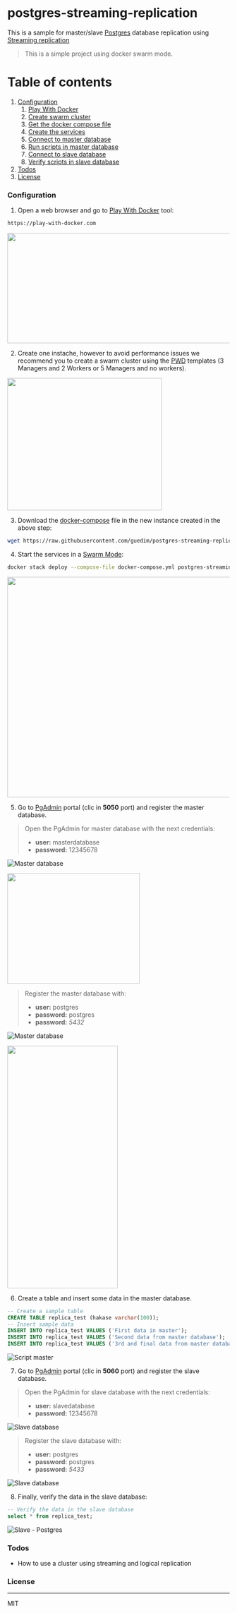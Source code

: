 # postgres-streaming-replication

This is a sample for  master/slave [Postgres](https://www.postgresql.org/) database replication using [Streaming replication](https://www.postgresql.org/docs/9.6/static/warm-standby.html#STREAMING-REPLICATION)

> This is a simple project using docker swarm mode.

# Table of contents
1. [Configuration](#configuration)
    1. [Play With Docker](#playwithdocker)
    2. [Create swarm cluster](#swarmcluster)
    3. [Get the docker compose file](#dockercompose)
    4. [Create the services](#services)
    5. [Connect  to master database](#masterdb)
    6. [Run scripts in master database ](#script-master)
    7. [Connect to slave database](#slavedb)
    8. [Verify scripts in slave database](#script-slave)
2. [Todos](#todos)
3. [License](#license)


### Configuration<a name="configuration"></a>

1) Open a web browser and go to [Play With Docker](play-with-docker.com) tool:<a name="playwithdocker"></a>
```sh
https://play-with-docker.com
```

<img src="https://github.com/guedim/postgres-streaming-replication/blob/master/resources/images/playwithdocker.png" align="center" height="250" width="1000" >



2) Create one instache, however to avoid performance issues we recommend you to create a swarm cluster using the [PWD](play-with-docker.com) templates  (3 Managers and 2 Workers  or 5 Managers and no workers).<a name="swarmcluster"></a>

<img src="https://github.com/guedim/postgres-streaming-replication/blob/master/resources/images/3manager2workers.png" align="center" height="300" width="350" >


3) Download the [docker-compose](https://docs.docker.com/compose/) file in the new instance created in the above step:<a name="dockercompose"></a>
```sh
wget https://raw.githubusercontent.com/guedim/postgres-streaming-replication/master/docker-compose.yml
```

4) Start the services in a [Swarm Mode](https://docs.docker.com/engine/swarm/):<a name="services"></a>
```sh
docker stack deploy --compose-file docker-compose.yml postgres-streaming-replication
```
<img src="https://github.com/guedim/postgres-streaming-replication/blob/master/resources/images/docker-stack-deploy.png" align="CENTER" height="500" width="700" >


5) Go to [PgAdmin](https://www.pgadmin.org/) portal (clic in **5050** port) and register the master database.<a name="masterdb"></a>

> Open the PgAdmin for master database with the next credentials: 
>  - **user:** masterdatabase
>  - **password:** 12345678

![Master database](https://github.com/guedim/postgres-streaming-replication/blob/master/resources/images/masterdb.png "Master database")

<img src="https://github.com/guedim/postgres-streaming-replication/blob/master/resources/images/masterdb.png" align="CENTER" height="250" width="300" >


> Register the master database with:
> - **user:** postgres
> - **password:** postgres
> - **password:** *5432*

![Master database](https://github.com/guedim/postgres-streaming-replication/blob/master/resources/images/masterconnection.png "Master database")

<img src="https://github.com/guedim/postgres-streaming-replication/blob/master/resources/images/masterconnection.png" align="CENTER" height="550" width="250" >


6) Create a table and insert some data in the master database.<a name="script-master"></a>
```sql
-- Create a sample table
CREATE TABLE replica_test (hakase varchar(100));
-- Insert sample data
INSERT INTO replica_test VALUES ('First data in master');
INSERT INTO replica_test VALUES ('Second data from master database');
INSERT INTO replica_test VALUES ('3rd and final data from master database');
```
![Script master](https://github.com/guedim/postgres-streaming-replication/blob/master/resources/images/script-master.png "Script master")


7) Go to [PgAdmin](https://www.pgadmin.org/) portal (clic in **5060** port) and register the slave database.<a name="slavedb"></a>

> Open the PgAdmin for slave database with the next credentials: 
>  - **user:** slavedatabase
>  - **password:** 12345678

![Slave database](https://github.com/guedim/postgres-streaming-replication/blob/master/resources/images/slavedb.png "Slave database")

> Register the slave database with:
> - **user:** postgres
> - **password:** postgres
> - **password:** *5433*

![Slave database](https://github.com/guedim/postgres-streaming-replication/blob/master/resources/images/slaveconnection.png "Slave database")

8) Finally, verify the data in the slave database:<a name="script-slave"></a>
```sql
-- Verify the data in the slave database
select * from replica_test;
```
![Slave - Postgres](https://github.com/guedim/postgres-streaming-replication/blob/master/resources/images/script-slave.png "Slave - Postgres")


### Todos<a name="todos"></a>

 - How to use a cluster using streaming and logical replication

### License<a name="license"></a>
----
MIT
